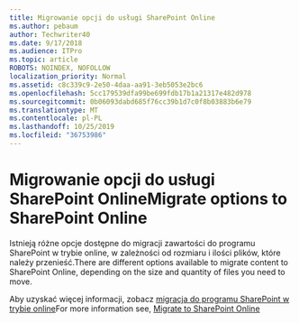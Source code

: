 ```yaml
---
title: Migrowanie opcji do usługi SharePoint Online
ms.author: pebaum
author: Techwriter40
ms.date: 9/17/2018
ms.audience: ITPro
ms.topic: article
ROBOTS: NOINDEX, NOFOLLOW
localization_priority: Normal
ms.assetid: c8c339c9-2e50-4daa-aa91-3eb5053e2bc6
ms.openlocfilehash: 5cc179539dfa99be699fdb17b1a21317e482d978
ms.sourcegitcommit: 0b06093dabd685f76cc39b1d7c0f8b03883b6e79
ms.translationtype: MT
ms.contentlocale: pl-PL
ms.lasthandoff: 10/25/2019
ms.locfileid: "36753986"
---
```

# <a name="migrate-options-to-sharepoint-online"></a><span data-ttu-id="c7fcc-102">Migrowanie opcji do usługi SharePoint Online</span><span class="sxs-lookup"><span data-stu-id="c7fcc-102">Migrate options to SharePoint Online</span></span>

<span data-ttu-id="c7fcc-103">Istnieją różne opcje dostępne do migracji zawartości do programu SharePoint w trybie online, w zależności od rozmiaru i ilości plików, które należy przenieść.</span><span class="sxs-lookup"><span data-stu-id="c7fcc-103">There are different options available to migrate content to SharePoint Online, depending on the size and quantity of files you need to move.</span></span>
  
<span data-ttu-id="c7fcc-104">Aby uzyskać więcej informacji, zobacz [migracja do programu SharePoint w trybie online](https://go.microsoft.com/fwlink/?linkid-2022029)</span><span class="sxs-lookup"><span data-stu-id="c7fcc-104">For more information see, [Migrate to SharePoint Online](https://go.microsoft.com/fwlink/?linkid-2022029)</span></span>
  

